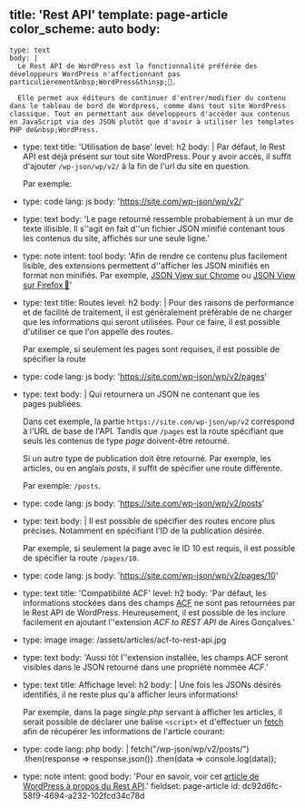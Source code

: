 title: 'Rest API'
template: page-article
color_scheme: auto
body:
  -
    type: text
    body: |
      Le Rest API de WordPress est la fonctionnalité préférée des développeurs WordPress n'affectionnant pas particulièrement&nbsp;WordPress&thinsp;🖤. 
      
      Elle permet aux éditeurs de continuer d'entrer/modifier du contenu dans le tableau de bord de Wordpress, comme dans tout site WordPress classique. Tout en permettant aux développeurs d'accéder aux contenus en JavaScript via des JSON plutôt que d'avoir à utiliser les templates PHP de&nbsp;WordPress.
  -
    type: text
    title: 'Utilisation de base'
    level: h2
    body: |
      Par défaut, le Rest API est déjà présent sur tout site WordPress. Pour y avoir accès, il suffit d'ajouter `/wp-json/wp/v2/` à la fin de l'url du site en&nbsp;question.
      
      Par exemple:
  -
    type: code
    lang: js
    body: 'https://site.com/wp-json/wp/v2/'
  -
    type: text
    body: 'Le page retourné ressemble probablement à un mur de texte illisible. Il s''agit en fait d''un fichier JSON minifié contenant tous les contenus du site, affichés sur une seule&nbsp;ligne.'
  -
    type: note
    intent: tool
    body: 'Afin de rendre ce contenu plus facilement lisible, des extensions permettent d''afficher les JSON minifiés en format non minifiés. Par exemple, [JSON View sur Chrome](https://chrome.google.com/webstore/detail/jsonview/chklaanhfefbnpoihckbnefhakgolnmc?hl=fr) ou [JSON View sur Firefox&thinsp;🦊](https://addons.mozilla.org/fr/firefox/addon/jsonview/)'
  -
    type: text
    title: Routes
    level: h2
    body: |
      Pour des raisons de performance et de facilité de traitement, il est généralement préférable de ne charger que les informations qui seront utilisées. Pour ce faire, il est possible d'utiliser ce que l'on appelle des&nbsp;routes.
      
      Par exemple, si seulement les pages sont requises, il est possible de spécifier la&nbsp;route
  -
    type: code
    lang: js
    body: 'https://site.com/wp-json/wp/v2/pages'
  -
    type: text
    body: |
      Qui retournera un JSON ne contenant que les pages&nbsp;publiées. 
      
      Dans cet exemple, la partie `https://site.com/wp-json/wp/v2` correspond à l'URL de base de l'API. Tandis que `/pages` est la route spécifiant que seuls les contenus de type _page_ doivent-être&nbsp;retourné.
      
      Si un autre type de publication doit être retourné. Par exemple, les articles, ou en anglais _posts_, il suffit de spécifier une route&nbsp;différente. 
      
      Par exemple: `/posts`.
  -
    type: code
    lang: js
    body: 'https://site.com/wp-json/wp/v2/posts'
  -
    type: text
    body: |
      Il est possible de spécifier des routes encore plus précises. Notamment en spécifiant l'ID de la publication&nbsp;désirée. 
      
      Par exemple, si seulement la page avec le ID 10 est requis, il est possible de spécifier la route&nbsp;`/pages/10`.
  -
    type: code
    lang: js
    body: 'https://site.com/wp-json/wp/v2/pages/10'
  -
    type: text
    title: 'Compatibilité ACF'
    level: h2
    body: 'Par défaut, les informations stockées dans des champs [ACF](./acf) ne sont pas retournées par le Rest&nbsp;API de WordPress. Heureusement, il est possible de les inclure facilement en ajoutant l''extension _ACF to REST&nbsp;API_ de Aires&nbsp;Gonçalves.'
  -
    type: image
    image: /assets/articles/acf-to-rest-api.jpg
  -
    type: text
    body: 'Aussi tôt l''extension installée, les champs ACF seront visibles dans le JSON retourné dans une propriété nommée&nbsp;_ACF_.'
  -
    type: text
    title: Affichage
    level: h2
    body: |
      Une fois les JSONs désirés identifiés, il ne reste plus qu'à afficher leurs&nbsp;informations! 
      
      Par exemple, dans la page _single.php_ servant à afficher les articles, il serait possible de déclarer une balise `<script>` et d'effectuer un [fetch](../javascript/fetch-api) afin de récupérer les informations de l'article&nbsp;courant:
  -
    type: code
    lang: php
    body: |
      fetch("/wp-json/wp/v2/posts/<?php the_ID(); ?>")
        .then(response => response.json())
        .then(data => console.log(data));
  -
    type: note
    intent: good
    body: 'Pour en savoir, voir cet [article de WordPress à propos du Rest&nbsp;API](https://developer.wordpress.org/rest-api/using-the-rest-api/global-parameters/).'
fieldset: page-article
id: dc92d6fc-58f9-4694-a232-102fcd34c78d
